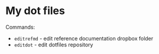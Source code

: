 # My dot files

Commands:

* `editrefmd` - edit reference documentation dropbox folder
* `editdot` - edit dotfiles repository